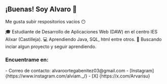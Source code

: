 ## ¡Buenas! Soy Alvaro 👋

Me gusta subir respositorios vacios 😶

🎓 Estudiante de Desarrollo de Aplicaciones Web (DAW) en el centro IES Alixar (Castilleja). 
💻 Aprendiendo Java, SQL, html entre otros.
🚀 Buscando inciar algun proyecto y seguir aprendiendo.

<h3>Encuentrame en: </h3>
- Correo de contacto: alvaroortegabenitez03@gmail.com
- [Instagram] {https://www.instagram.com/alviam._/}
- [X] {https://x.com/Arvarisu}






